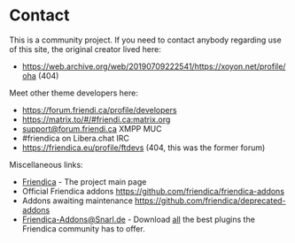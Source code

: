 # Contact

This is a community project.
If you need to contact anybody regarding use of this site, the original creator lived here:

* https://web.archive.org/web/20190709222541/https://xoyon.net/profile/oha (404)

Meet other theme developers here:

* https://forum.friendi.ca/profile/developers
* https://matrix.to/#/#friendi.ca:matrix.org
* support@forum.friendi.ca XMPP MUC
* #friendica on Libera.chat IRC
* https://friendica.eu/profile/ftdevs (404, this was the former forum)

Miscellaneous links:

* [Friendica](https://friendi.ca/) - The project main page
* Official Friendica addons https://github.com/friendica/friendica-addons
* Addons awaiting maintenance https://github.com/friendica/deprecated-addons
* [Friendica-Addons@Snarl.de](https://web.archive.org/web/20160615112001/http://snarl.de/wiki/doku.php?id=friendica_addons) - Download [all](https://web.archive.org/web/20190815203713/https://snarl.de/wiki/doku.php?id=friendica_addons&do=index) the best plugins the Friendica community has to offer.
